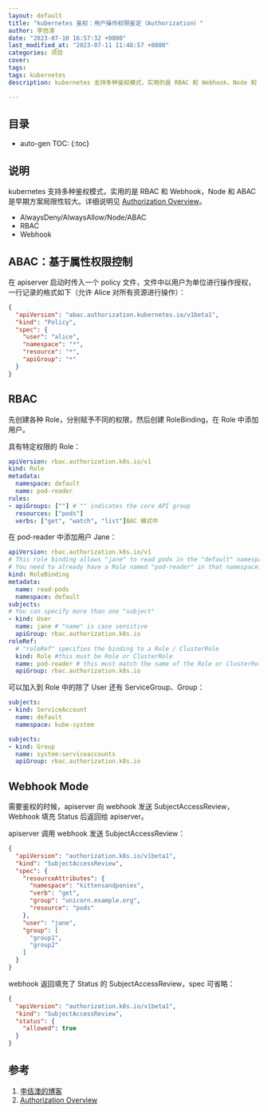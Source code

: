 ```yaml
---
layout: default
title: "kubernetes 鉴权：用户操作权限鉴定（Authorization）"
author: 李佶澳
date: "2023-07-10 16:57:32 +0800"
last_modified_at: "2023-07-11 11:46:57 +0800"
categories: 项目
cover:
tags:
tags: kubernetes
description: kubernetes 支持多种鉴权模式，实用的是 RBAC 和 Webhook，Node 和 ABAC 是早期方案局限性较大。详细说明见 [Authorization Overview][2]。

---
```


## 目录

* auto-gen TOC:
{:toc}

## 说明

kubernetes 支持多种鉴权模式，实用的是 RBAC 和 Webhook，Node 和 ABAC 是早期方案局限性较大。详细说明见 [Authorization Overview][2]。

* AlwaysDeny/AlwaysAllow/Node/ABAC
* RBAC
* Webhook

## ABAC：基于属性权限控制

在 apiserver 启动时传入一个 policy 文件，文件中以用户为单位进行操作授权，一行记录的格式如下（允许 Alice 对所有资源进行操作）：

```json
{
  "apiVersion": "abac.authorization.kubernetes.io/v1beta1",
  "kind": "Policy",
  "spec": {
    "user": "alice",
    "namespace": "*",
    "resource": "*",
    "apiGroup": "*"
  }
}
```

## RBAC

先创建各种 Role，分别赋予不同的权限，然后创建 RoleBinding，在 Role 中添加用户。

具有特定权限的 Role：

```yaml
apiVersion: rbac.authorization.k8s.io/v1
kind: Role
metadata:
  namespace: default
  name: pod-reader
rules:
- apiGroups: [""] # "" indicates the core API group
  resources: ["pods"]
  verbs: ["get", "watch", "list"]BAC 模式中
```

在 pod-reader 中添加用户 Jane：

```yaml
apiVersion: rbac.authorization.k8s.io/v1
# This role binding allows "jane" to read pods in the "default" namespace.
# You need to already have a Role named "pod-reader" in that namespace.
kind: RoleBinding
metadata:
  name: read-pods
  namespace: default
subjects:
# You can specify more than one "subject"
- kind: User
  name: jane # "name" is case sensitive
  apiGroup: rbac.authorization.k8s.io
roleRef:
  # "roleRef" specifies the binding to a Role / ClusterRole
  kind: Role #this must be Role or ClusterRole
  name: pod-reader # this must match the name of the Role or ClusterRole you wish to bind to
  apiGroup: rbac.authorization.k8s.io
```

可以加入到 Role 中的除了 User 还有 ServiceGroup、Group：

```yaml
subjects:
- kind: ServiceAccount
  name: default
  namespace: kube-system
```

```yaml
subjects:
- kind: Group
  name: system:serviceaccounts
  apiGroup: rbac.authorization.k8s.io
```

## Webhook Mode

需要鉴权的时候，apiserver 向 webhook 发送 SubjectAccessReview，Webhook 填充 Status 后返回给 apiserver。

apiserver 调用 webhook 发送 SubjectAccessReview：

```json
{
  "apiVersion": "authorization.k8s.io/v1beta1",
  "kind": "SubjectAccessReview",
  "spec": {
    "resourceAttributes": {
      "namespace": "kittensandponies",
      "verb": "get",
      "group": "unicorn.example.org",
      "resource": "pods"
    },
    "user": "jane",
    "group": [
      "group1",
      "group2"
    ]
  }
}
```

webhook 返回填充了 Status 的 SubjectAccessReview，spec 可省略：

```json
{
  "apiVersion": "authorization.k8s.io/v1beta1",
  "kind": "SubjectAccessReview",
  "status": {
    "allowed": true
  }
}
```

## 参考

1. [李佶澳的博客][1]
2. [Authorization Overview][2]

[1]: https://www.lijiaocn.com "李佶澳的博客"
[2]: https://kubernetes.io/docs/reference/access-authn-authz/authorization/ "Authorization Overview"
